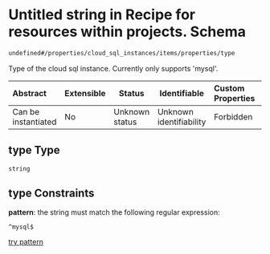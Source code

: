 # Untitled string in Recipe for resources within projects. Schema

```txt
undefined#/properties/cloud_sql_instances/items/properties/type
```

Type of the cloud sql instance. Currently only supports 'mysql'.


| Abstract            | Extensible | Status         | Identifiable            | Custom Properties | Additional Properties | Access Restrictions | Defined In                                                              |
| :------------------ | ---------- | -------------- | ----------------------- | :---------------- | --------------------- | ------------------- | ----------------------------------------------------------------------- |
| Can be instantiated | No         | Unknown status | Unknown identifiability | Forbidden         | Allowed               | none                | [resources.schema.json\*](resources.schema.json "open original schema") |

## type Type

`string`

## type Constraints

**pattern**: the string must match the following regular expression: 

```regexp
^mysql$
```

[try pattern](https://regexr.com/?expression=%5Emysql%24 "try regular expression with regexr.com")
